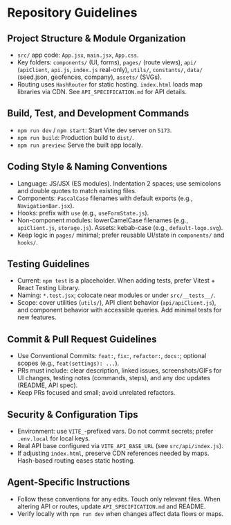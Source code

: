 # Repository Guidelines

## Project Structure & Module Organization
- `src/` app code: `App.jsx`, `main.jsx`, `App.css`.
- Key folders: `components/` (UI, forms), `pages/` (route views), `api/` (`apiClient`, `api.js`, `index.js` real-only), `utils/`, `constants/`, `data/` (seed.json, geofences, company), `assets/` (SVGs).
- Routing uses `HashRouter` for static hosting. `index.html` loads map libraries via CDN. See `API_SPECIFICATION.md` for API details.

## Build, Test, and Development Commands
- `npm run dev` / `npm start`: Start Vite dev server on `5173`.
- `npm run build`: Production build to `dist/`.
- `npm run preview`: Serve the built app locally.

## Coding Style & Naming Conventions
- Language: JS/JSX (ES modules). Indentation 2 spaces; use semicolons and double quotes to match existing files.
- Components: `PascalCase` filenames with default exports (e.g., `NavigationBar.jsx`).
- Hooks: prefix with `use` (e.g., `useFormState.js`).
- Non-component modules: lowerCamelCase filenames (e.g., `apiClient.js`, `storage.js`). Assets: kebab-case (e.g., `default-logo.svg`).
- Keep logic in `pages/` minimal; prefer reusable UI/state in `components/` and `hooks/`.

## Testing Guidelines
- Current: `npm test` is a placeholder. When adding tests, prefer Vitest + React Testing Library.
- Naming: `*.test.jsx`; colocate near modules or under `src/__tests__/`.
- Scope: cover utilities (`utils/`), API client behavior (`api/apiClient.js`), and component behavior with accessible queries. Add minimal tests for new features.

## Commit & Pull Request Guidelines
- Use Conventional Commits: `feat:`, `fix:`, `refactor:`, `docs:`; optional scopes (e.g., `feat(settings): ...`).
- PRs must include: clear description, linked issues, screenshots/GIFs for UI changes, testing notes (commands, steps), and any doc updates (README, API spec).
- Keep PRs focused and small; avoid unrelated refactors.

## Security & Configuration Tips
- Environment: use `VITE_`-prefixed vars. Do not commit secrets; prefer `.env.local` for local keys.
- Real API base configured via `VITE_API_BASE_URL` (see `src/api/index.js`).
- If adjusting `index.html`, preserve CDN references needed by maps. Hash-based routing eases static hosting.

## Agent-Specific Instructions
- Follow these conventions for any edits. Touch only relevant files. When altering API or routes, update `API_SPECIFICATION.md` and README.
- Verify locally with `npm run dev` when changes affect data flows or maps.
